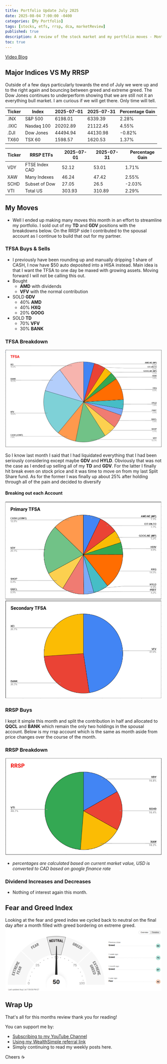 ```yaml
---
title: Portfolio Update July 2025
date: 2025-08-04 7:00:00 -0400
categories: [My Portfolio]
tags: [stocks, etfs, rrsp, dca, marketReview]
published: true
description: A review of the stock market and my portfolio moves - Month 11
toc: true
---
```


[Video Blog](https://youtu.be/W8GO7Z0hntQ)

## Major Indices VS My RRSP

Outside of a few days particularly towards the end of July we were up and to the right again and bouncing between greed and extreme greed. The Dow Jones continues to underperform showing that we are still not it an everything bull market. I am curious if we will get there. Only time will tell.

  | **Ticker** | **Index**  | **2025-07-01** | **2025-07-31** | **Percentage Gain** |
  | ---------- | ---------- | -------------- | -------------- | ------------------- |
  | .INX       | S&P 500    | 6198.01        | 6339.39        | 2.28%               |
  | .IXIC      | Nasdaq 100 | 20202.89       | 21122.45       | 4.55%               |
  | .DJI       | Dow Jones  | 44494.94       | 44130.98       | -0.82%              |
  | TX60       | TSX 60     | 1598.57        | 1620.53        | 1.37%               |

  | **Ticker** | **RRSP ETFs**  | **2025-07-01** | **2025-07-31** | **Percentage Gain** |
  | ---------- | -------------- | -------------- | -------------- | ------------------- |
  | VDY        | FTSE Index CAD | 52.12          | 53.01          | 1.71%               |
  | XAW        | Many Indexes   | 46.24          | 47.42          | 2.55%               |
  | SCHD       | Subset of Dow  | 27.05          | 26.5           | -2.03%              |
  | VTI        | Total US       | 303.93         | 310.89         | 2.29%               |

## My Moves
- Well I ended up making many moves this month in an effort to streamline my portfolio. I sold out of my **TD** and **GDV** positions with the breakdowns below. On the RRSP side I contributed to the spousal account as I continue to build that out for my partner.

### TFSA Buys & Sells
  - I previously have been rounding up and manually dripping 1 share of CASH, I now have $50 auto deposited into a HISA instead. Main idea is that I want the TFSA to one day be maxed with growing assets. Moving forward I will not be calling this out.
  - Bought
    - **AMD** with dividends
    - **VFV** with the normal contribution
  - SOLD **GDV**
    - 40% **AMD**
    - 40% **HXQ**
    - 20% **GOOG**
  - SOLD **TD**
    - 70% **VFV**
    - 30% **BANK**

### TFSA Breakdown
![image](/assets/2025/2025-08-04-tfsa.PNG)

So I know last month I said that I had liquidated everything that I had been seriously considering except maybe **GDV** and **HYLD**. Obviously that was not the case as I ended up selling all of my **TD** and **GDV**. For the latter I finally hit break even on stock price and it was time to move on from my last Split Share fund. As for the former I was finally up about 25% after holding through all of the pain and decided to diversify

#### Breaking out each Account
![image](/assets/2025/2025-08-04-primary-tfsa.PNG)
![image](/assets/2025/2025-08-04-secondary-tfsa.PNG)

### RRSP Buys
I kept it simple this month and split the contribution in half and allocated to **QQCL** and **BANK** which remain the only two holdings in the spousal account. Below is my rrsp account which is the same as month aside from price changes over the course of the month.

### RRSP Breakdown
![image](/assets/2025/2025-08-04-rrsp.PNG)
- *percentages are calculated based on current market value, USD is converted to CAD based on google finance rate*

### Dividend Increases and Decreases
-  Nothing of interest again this month.

## Fear and Greed Index
Looking at the fear and greed index we cycled back to neutral on the final day after a month filled with greed bordering on extreme greed.
![image](/assets/2025/2025-08-04-fear-and-greed.PNG)

## Wrap Up

That's all for this months review thank you for reading!

You can support me by:
- [Subscribing to my YouTube Channel](https://www.youtube.com/@FinancialFreedomAnOdyssey?sub_confirmation=1)
- [Using my WealthSimple referral link](https://my.wealthsimple.com/app/public/trade-referral-signup?code=VUGTXQ)
- Simply continuing to read my weekly posts here.

Cheers ☕